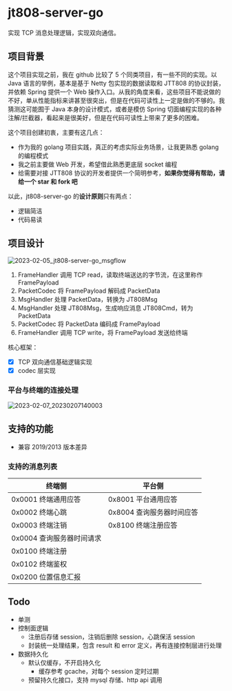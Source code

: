 # jt808-server-go

实现 TCP 消息处理逻辑，实现双向通信。

## 项目背景

这个项目实现之前，我在 github 比较了 5 个同类项目，有一些不同的实现。以 Java 语言的举例，基本是基于 Netty 包实现的数据读取和 JTT808 的协议封装，并依赖 Spring 提供一个 Web 操作入口。从我的角度来看，这些项目不能说做的不好，单从性能指标来讲甚至很突出，但是在代码可读性上一定是做的不够的。我猜测这可能囿于 Java 本身的设计模式，或者是模仿 Spring 切面编程实现的各种注解/拦截器，看起来是很美好，但是在代码可读性上带来了更多的困难。

这个项目创建初衷，主要有这几点：
- 作为我的 golang 项目实践，真正的考虑实际业务场景，让我更熟悉 golang 的编程模式
- 我之前主要做 Web 开发，希望借此熟悉更底层 socket 编程
- 给需要对接 JTT808 协议的开发者提供一个简明参考，**如果你觉得有帮助，请给一个 star 和 fork 吧**

以此，jt808-server-go 的**设计原则**只有两点：
- 逻辑简洁
- 代码易读

## 项目设计

![2023-02-05_jt808-server-go_msgflow](https://ghproxy.com/https://raw.githubusercontent.com/fakeYanss/imgplace/master/2023/2023-02-05_jt808-server-go_msgflow.png)

1. FrameHandler 调用 TCP read，读取终端送达的字节流，在这里称作 FramePayload
2. PacketCodec 将 FramePayload 解码成 PacketData
3. MsgHandler 处理 PacketData，转换为 JT808Msg
4. MsgHandler 处理 JT808Msg，生成响应消息 JT808Cmd，转为 PacketData
5. PacketCodec 将 PacketData 编码成 FramePayload
6. FrameHandler 调用 TCP write，将 FramePayload 发送给终端

核心框架：
- [x] TCP 双向通信基础逻辑实现
- [x] codec 层实现

### 平台与终端的连接处理

![2023-02-07_20230207140003](https://ghproxy.com/https://raw.githubusercontent.com/fakeYanss/imgplace/master/2023/2023-02-07_20230207140003.png)

## 支持的功能

  - 兼容 2019/2013 版本差异

### 支持的消息列表
| 终端侧                    | 平台侧                    |
| ------------------------- | ------------------------- |
| 0x0001 终端通用应答       | 0x8001 平台通用应答       |
| 0x0002 终端心跳           | 0x8004 查询服务器时间应答 |
| 0x0003 终端注销           | 0x8100 终端注册应答       |
| 0x0004 查询服务器时间请求 |                           |
| 0x0100 终端注册           |                           |
| 0x0102 终端鉴权           |                           |
| 0x0200 位置信息汇报       |                           |

## Todo

- 单测
- 控制面逻辑
  - 注册后存储 session，注销后删除 session，心跳保活 session
  - 封装统一处理结果，包含 result 和 error 定义，再有连接控制层进行处理
- 数据持久化
  - 默认仅缓存，不开启持久化
    - 缓存参考 gcache，对每个 session 定时过期
  - 预留持久化接口，支持 mysql 存储、http api 调用
